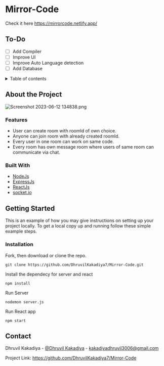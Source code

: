 # Mirror-Code

Check it here https://mirrorcode.netlify.app/

## To-Do
- [ ] Add Compiler
- [ ] Improve UI
- [ ] Improve Auto Language detection
- [ ] Add Database

<details>
  <summary>Table of contents</summary>
  <ol>
    <li> 
      <a href="#about-the-project">About the project</a> 
      <ul>
        <li> <a href="#features">Features</a> </li>
        <li> <a href="#built-with">Built With</a> </li>
      </ul>
    </li>     
    <li> 
      <a href="#getting-started">Getting Started</a> 
      <ul>
        <li> <a href="#installation">Installation</a> </li>
      </ul>
    </li>
    <li>
       <a href="#contact">Contact</a>
    </li>
  </ol>
</details>


## About the Project <span id="about-the-project"></span>
![Screenshot 2023-06-12 134838.png](https://img1.imgtp.com/2023/06/12/G0N8risf.png)

### Features <span id="features"></span>
- User can create room with roomId of own choice.
- Anyone can join room with already created roomId.
- Every user in one room can work on same code.
- Every room has own message room where users of same room can communicate via chat.

### Built With <span id="built-with"></span>
- [NodeJs](https://nodejs.org/en)
- [ExpressJs](https://expressjs.com/)
- [ReactJs](https://reactjs.org/)
- [socket.io](https://socket.io/)

## Getting Started <span id="getting-started"></span>
This is an example of how you may give instructions on setting up your project locally. To get a local copy up and running follow these simple example steps.

### Installation <span id="installation"></span>
Fork, then download or clone the repo.
```
git clone https://github.com/DhruvilKakadiya7/Mirror-Code.git
```

Install the dependecy for server and react
```
npm install
```

Run Server
```
nodemon server.js
```

Run React app
```
npm start
```

## Contact <span id="contact"></span>

Dhruvil Kakadiya - [@Dhruvil Kakadiya](https://github.com/DhruvilKakadiya7) - kakadiyadhruvil3006@gmail.com

Project Link: https://github.com/DhruvilKakadiya7/Mirror-Code
